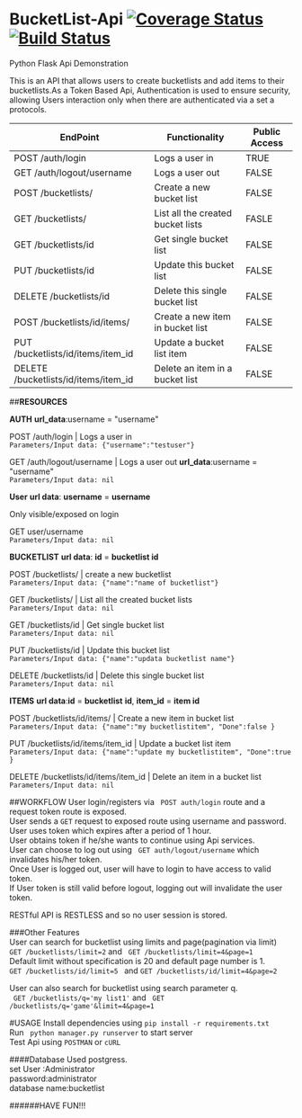 # BucketList-Api [![Coverage Status](https://coveralls.io/repos/andela-sjames/BucketList-Api/badge.svg?branch=master&service=github)](https://coveralls.io/github/andela-sjames/BucketList-Api?branch=master) [![Build Status](https://travis-ci.org/andela-sjames/BucketList-Api.svg?branch=master)](https://travis-ci.org/andela-sjames/BucketList-Api)
Python Flask Api Demonstration


This is an API that allows users to create bucketlists and add items to their bucketlists.As a Token Based Api,  Authentication is used to ensure security, allowing Users interaction only when there are authenticated via a set a protocols.



EndPoint |Functionality|Public Access
---------|-------------|--------------
POST /auth/login|Logs a user in|TRUE
GET /auth/logout/username|Logs a user out| FALSE
POST /bucketlists/|Create a new bucket list|FALSE
GET /bucketlists/|List all the created bucket lists|FASLE
GET /bucketlists/id|Get single bucket list|FALSE
PUT /bucketlists/id|Update this bucket list|FALSE
DELETE /bucketlists/id|Delete this single bucket list|FALSE
POST /bucketlists/id/items/|Create a new item in bucket list|FALSE
PUT /bucketlists/id/items/item_id|Update a bucket list item|FALSE
DELETE /bucketlists/id/items/item_id|Delete an item in a bucket list|FALSE

##**__RESOURCES__**

**__AUTH__** __url_data__:username = "username"  

POST /auth/login | Logs a user in  
```Parameters/Input data: {"username":"testuser"}```  

GET /auth/logout/username | Logs a user out  __url_data__:username = "username"  
``` Parameters/Input data: nil ```  

**__User__**  __url data__: __username__ = __username__  

Only visible/exposed on login  

GET user/username  
``` Parameters/Input data: nil ```  

**BUCKETLIST** __url data__: __id__ = __bucketlist id__   

POST /bucketlists/  | create a new bucketlist  
``` Parameters/Input data: {"name":"name of bucketlist"} ```  

GET /bucketlists/ | List all the created bucket lists  
```Parameters/Input data: nil ```  

GET /bucketlists/id | Get single bucket list  
```Parameters/Input data: nil ```  

PUT /bucketlists/id | Update this bucket list  
```Parameters/Input data: {"name":"updata bucketlist name"}```   

DELETE /bucketlists/id | Delete this single bucket list  
``` Parameters/Input data: nil ```  


**__ITEMS__**  __url data__:__id__ = __bucketlist__ __id__, __item_id__ = __item id__   

POST /bucketlists/id/items/ | Create a new item in bucket list  
``` Parameters/Input data: {"name":"my bucketlistitem", "Done":false } ```  

PUT /bucketlists/id/items/item_id | Update a bucket list item  
``` Parameters/Input data: {"name":"update my bucketlistitem", "Done":true } ```  

DELETE /bucketlists/id/items/item_id | Delete an item in a bucket list  
``` Parameters/Input data: nil ```  


##WORKFLOW
User login/registers via ``` POST auth/login``` route and a request token route is exposed.  
User sends a ```GET``` request to exposed route using username and password.  
User uses token which expires after a period of 1 hour.  
User obtains token if he/she wants to continue using  Api services.  
User can choose to log out using ``` GET auth/logout/username``` which invalidates his/her token.     
Once User is logged out, user will have to login to have access to valid token.  
If User token is still valid before logout, logging out will invalidate the user token.  

RESTful API is RESTLESS and so no user session is stored.

###Other Features  
User can search for bucketlist using limits and page(pagination via limit)  
``` GET /bucketlists/limit=2 ``` and ``` GET /bucketlists/limit=4&page=1```  
Default limit without specification is 20 and default page number is 1.  
```GET /bucketlists/id/limit=5 ``` and ```GET /bucketlists/id/limit=4&page=2```  

User can also search for bucketlist using search parameter q.  
``` GET /bucketlists/q='my list1'``` and  ``` GET /bucketlists/q='game'&limit=4&page=1```  



#USAGE
Install dependencies using ``` pip install -r requirements.txt ```    
Run ``` python manager.py runserver``` to start server  
Test Api using ```POSTMAN```  or ``` cURL ```  

####Database Used postgress.  
set User :Administrator  
password:administrator  
database name:bucketlist  

######HAVE FUN!!!






